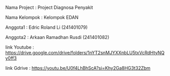 Nama Project  : Project Diagnosa Penyakit

Nama Kelompok : Kelompok EDAN

Anggota1    : Edric Roland Li (241401079)

Anggota2    : Arkaan Ramadhan Rusdi (241401082)

link Youtube  :  https://drive.google.com/drive/folders/1nYT2snMJYXXnbLU5txVcRdHtyNQy0ff3

link Gdrive   :  https://youtu.be/U0f4LhBhScA?si=Khy2Ga8HG3t32Zbm
